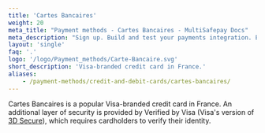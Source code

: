 ```yaml
---
title: 'Cartes Bancaires'
weight: 20
meta_title: "Payment methods - Cartes Bancaires - MultiSafepay Docs"
meta_description: "Sign up. Build and test your payments integration. Explore our products and services. Use our API Reference, SDKs, and wrappers. Get support."
layout: 'single'
faq: '.'
logo: '/logo/Payment_methods/Carte-Bancaire.svg' 
short_description: 'Visa-branded credit card in France.'
aliases:
    - /payment-methods/credit-and-debit-cards/cartes-bancaires/
---
```


Cartes Bancaires is a popular Visa-branded credit card in France. An additional layer of security is provided by Verified by Visa (Visa's version of [3D Secure](/faq/payment-regulations/about-3d-secure/)), which requires cardholders to verify their identity.


